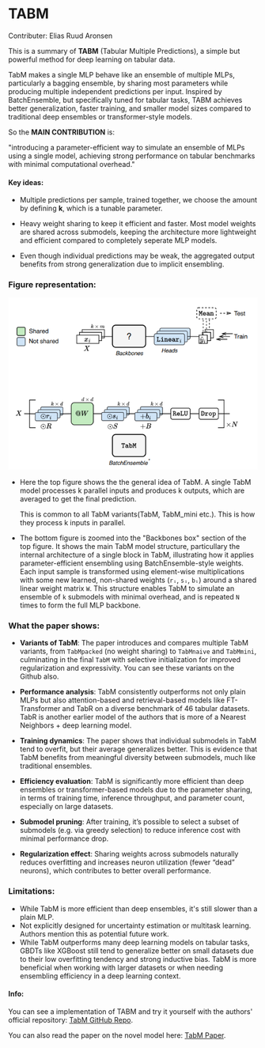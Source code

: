# TABM
Contributer: Elias Ruud Aronsen

This is a summary of **TABM** (Tabular Multiple Predictions), a simple but powerful method for deep learning on tabular data.

TabM makes a single MLP behave like an ensemble of multiple MLPs, particularly a bagging ensemble, by sharing most parameters while producing multiple independent predictions per input. Inspired by BatchEnsemble, but specifically tuned for tabular tasks, TABM achieves better generalization, faster training, and smaller model sizes compared to traditional deep ensembles or transformer-style models.

So the **MAIN CONTRIBUTION** is:

"introducing a parameter-efficient way to simulate an ensemble of MLPs using a single model, achieving strong performance on tabular benchmarks with minimal computational overhead."


#### Key ideas:
- Multiple predictions per sample, trained together, we choose the amount by defining **k**, which is a tunable parameter.

- Heavy weight sharing to keep it efficient and faster. Most model weights are shared across submodels, keeping the architecture more lightweight and efficient compared to completely seperate MLP models.

- Even though individual predictions may be weak, the aggregated output benefits from strong generalization due to implicit ensembling.

### Figure representation:

![TabM Architecture](tabm_figure.png)

- Here the top figure shows the the general idea of TabM. 
   A single TabM model processes k parallel inputs and produces k outputs, which are averaged to get the final prediction.

   This is common to all TabM variants(TabM, TabM_mini etc.). This is how they process k inputs in parallel.

- The bottom figure is zoomed into the "Backbones box" section of the top figure. It shows the main TabM model structure, particullary the internal architecture of a single block in TabM, illustrating how it applies parameter-efficient ensembling using BatchEnsemble-style weights. Each input sample is transformed using element-wise multiplications with some new learned, non-shared weights (`rᵢ`, `sᵢ`, `bᵢ`) around a shared linear weight matrix `W`. This structure enables TabM to simulate an ensemble of `k` submodels with minimal overhead, and is repeated `N` times to form the full MLP backbone.



### What the paper shows:
- **Variants of TabM**: The paper introduces and compares multiple TabM variants, from `TabMpacked` (no weight sharing) to `TabMnaive` and `TabMmini`, culminating in the final `TabM` with selective initialization for improved regularization and expressivity. You can see these variants on the Github also.

- **Performance analysis**: TabM consistently outperforms not only plain MLPs but also attention-based and retrieval-based models like FT-Transformer and TabR on a diverse benchmark of 46 tabular datasets. TabR is another earlier model of the authors that is more of a Nearest Neighbors + deep learning model. 

- **Training dynamics**: The paper shows that individual submodels in TabM tend to overfit, but their average generalizes better. This is evidence that TabM benefits from meaningful diversity between submodels, much like traditional ensembles.

- **Efficiency evaluation**: TabM is significantly more efficient than deep ensembles or transformer-based models due to the parameter sharing, in terms of training time, inference throughput, and parameter count, especially on large datasets.

- **Submodel pruning**: After training, it’s possible to select a subset of submodels (e.g. via greedy selection) to reduce inference cost with minimal performance drop.

- **Regularization effect**: Sharing weights across submodels naturally reduces overfitting and increases neuron utilization (fewer “dead” neurons), which contributes to better overall performance.



### Limitations:
- While TabM is more efficient than deep ensembles, it's still slower than a plain MLP.
- Not explicitly designed for uncertainty estimation or multitask learning. Authors mention this as potential future work.
- While TabM outperforms many deep learning models on tabular tasks, GBDTs like XGBoost still tend to generalize better on small datasets due to their low overfitting tendency and strong inductive bias. TabM is more beneficial when working with larger datasets or when needing ensembling efficiency in a deep learning context.



#### Info:
You can see a implementation of TABM and try it yourself with the authors' official repository: [TabM GitHub Repo](https://github.com/yandex-research/tabm).

You can also read the paper on the novel model here: [TabM Paper](https://arxiv.org/abs/2410.24210).